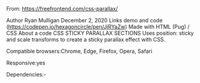 From: https://freefrontend.com/css-parallax/

Author
Ryan Mulligan
December 2, 2020
Links
demo and code (https://codepen.io/hexagoncircle/pen/JjRYaZw)
Made with
HTML (Pug) / CSS
About a code
CSS STICKY PARALLAX SECTIONS
Uses position: sticky and scale transforms to create a sticky parallax effect with CSS.

Compatible browsers:Chrome, Edge, Firefox, Opera, Safari

Responsive:yes

Dependencies:-
